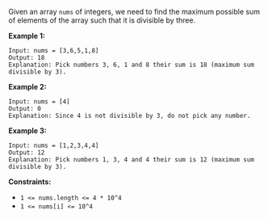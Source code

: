 Given an array `nums` of integers, we need to find the maximum possible sum of
elements of the array such that it is divisible by three.



**Example 1:**

    
    
    Input: nums = [3,6,5,1,8]
    Output: 18
    Explanation: Pick numbers 3, 6, 1 and 8 their sum is 18 (maximum sum divisible by 3).

**Example 2:**

    
    
    Input: nums = [4]
    Output: 0
    Explanation: Since 4 is not divisible by 3, do not pick any number.
    

**Example 3:**

    
    
    Input: nums = [1,2,3,4,4]
    Output: 12
    Explanation: Pick numbers 1, 3, 4 and 4 their sum is 12 (maximum sum divisible by 3).
    



**Constraints:**

  * `1 <= nums.length <= 4 * 10^4`
  * `1 <= nums[i] <= 10^4`


